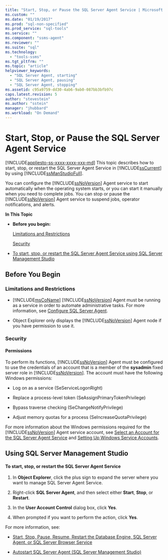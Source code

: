 ```yaml
---
title: "Start, Stop, or Pause the SQL Server Agent Service | Microsoft Docs"
ms.custom: ""
ms.date: "01/19/2017"
ms.prod: "sql-non-specified"
ms.prod_service: "sql-tools"
ms.service: ""
ms.component: "ssms-agent"
ms.reviewer: ""
ms.suite: "sql"
ms.technology: 
  - "tools-ssms"
ms.tgt_pltfrm: ""
ms.topic: "article"
helpviewer_keywords: 
  - "SQL Server Agent, starting"
  - "SQL Server Agent, pausing"
  - "SQL Server Agent, stopping"
ms.assetid: c95a9759-dd30-4ab6-9ab0-087bb3bfb97c
caps.latest.revision: 5
author: "stevestein"
ms.author: "sstein"
manager: "jhubbard"
ms.workload: "On Demand"
---
```

# Start, Stop, or Pause the SQL Server Agent Service
[!INCLUDE[appliesto-ss-xxxx-xxxx-xxx-md](../../includes/appliesto-ss-xxxx-xxxx-xxx-md.md)]
This topic describes how to start, stop, or restart the SQL Server Agent Service in [!INCLUDE[ssCurrent](../../includes/sscurrent_md.md)] by using [!INCLUDE[ssManStudioFull](../../includes/ssmanstudiofull_md.md)].  
  
You can configure the [!INCLUDE[ssNoVersion](../../includes/ssnoversion_md.md)] Agent service to start automatically when the operating system starts, or you can start it manually when you need to complete jobs. You can stop or pause the [!INCLUDE[ssNoVersion](../../includes/ssnoversion_md.md)] Agent service to suspend jobs, operator notifications, and alerts.  
  
**In This Topic**  
  
-   **Before you begin:**  
  
    [Limitations and Restrictions](#Restrictions)  
  
    [Security](#Security)  
  
-   [To start, stop, or restart the SQL Server Agent Service using SQL Server Management Studio](#SSMSProcedure)  
  
## <a name="BeforeYouBegin"></a>Before You Begin  
  
### <a name="Restrictions"></a>Limitations and Restrictions  
  
-   [!INCLUDE[msCoName](../../includes/msconame_md.md)] [!INCLUDE[ssNoVersion](../../includes/ssnoversion_md.md)] Agent must be running as a service in order to automate administrative tasks. For more information, see [Configure SQL Server Agent](../../ssms/agent/configure-sql-server-agent.md).  
  
-   Object Explorer only displays the [!INCLUDE[ssNoVersion](../../includes/ssnoversion_md.md)] Agent node if you have permission to use it.  
  
### <a name="Security"></a>Security  
  
#### <a name="Permissions"></a>Permissions  
To perform its functions, [!INCLUDE[ssNoVersion](../../includes/ssnoversion_md.md)] Agent must be configured to use the credentials of an account that is a member of the **sysadmin** fixed server role in [!INCLUDE[ssNoVersion](../../includes/ssnoversion_md.md)]. The account must have the following Windows permissions:  
  
-   Log on as a service (SeServiceLogonRight)  
  
-   Replace a process-level token (SeAssignPrimaryTokenPrivilege)  
  
-   Bypass traverse checking (SeChangeNotifyPrivilege)  
  
-   Adjust memory quotas for a process (SeIncreaseQuotaPrivilege)  
  
For more information about the Windows permissions required for the [!INCLUDE[ssNoVersion](../../includes/ssnoversion_md.md)] Agent service account, see [Select an Account for the SQL Server Agent Service](../../ssms/agent/select-an-account-for-the-sql-server-agent-service.md) and [Setting Up Windows Service Accounts](http://msdn.microsoft.com/en-us/309b9dac-0b3a-4617-85ef-c4519ce9d014).  
  
## <a name="SSMSProcedure"></a>Using SQL Server Management Studio  
  
#### To start, stop, or restart the SQL Server Agent Service  
  
1.  In **Object Explorer**, click the plus sign to expand the server where you want to manage SQL Server Agent Service.  
  
2.  Right-click **SQL Server Agent**, and then select either **Start**, **Stop**, or **Restart**.  
  
3.  In the **User Account Control** dialog box, click **Yes**.  
  
4.  When prompted if you want to perform the action, click **Yes**.  
  
For more information, see:  
  
-   [Start, Stop, Pause, Resume, Restart the Database Engine, SQL Server Agent, or SQL Server Browser Service](http://msdn.microsoft.com/en-us/32660a02-e5a1-411a-9e57-7066ca459df6)  
  
-   [Autostart SQL Server Agent &#40;SQL Server Management Studio&#41;](../../ssms/agent/autostart-sql-server-agent-sql-server-management-studio.md)  
  

